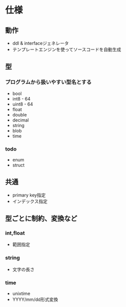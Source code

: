 # 仕様

## 動作

* ddl & interfaceジェネレータ
* テンプレートエンジンを使ってソースコードを自動生成

## 型

### プログラムから扱いやすい型名とする

* bool
* int8 - 64
* uint8 - 64
* float
* double
* decimal
* string
* blob
* time

### todo

* enum
* struct

## 共通

* primary key指定
* インデックス指定

## 型ごとに制約、変換など



### int,float

* 範囲指定

### string

* 文字の長さ

### time

* unixtime
* YYYY/mm/dd形式変換







